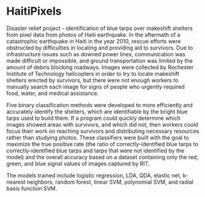 # HaitiPixels
Disaster relief project - identification of blue tarps over makeshift shelters from pixel data from photos of Haiti earthquake.
In the aftermath of a catastrophic earthquake in Haiti in the year 2010, rescue efforts were obstructed by difficulties in locating and providing aid to survivors. Due to infrastructure issues such as downed power lines, communication was made difficult or impossible, and ground transportation was limited by the amount of debris blocking roadways. Images were collected by Rochester Institute of Technology helicopters in order to try to locate makeshift shelters erected by survivors, but there were not enough workers to manually search each image for signs of people who urgently required food, water, and medical assistance.

Five binary classification methods were developed to more efficiently and accurately identify the shelters, which are identifiable by the bright blue tarps used to build them. If a program could quickly determine which images showed areas with survivors, and which did not, then workers could focus their work on reaching survivors and distributing necessary resources rather than studying photos. These classifiers were built with the goal to maximize the true positive rate (the ratio of correctly-identified blue tarps to correctly-identified blue tarps and tarps that were not identified by the model) and the overall accuracy based on a dataset containing only the red, green, and blue signal values of images captured by RIT. 

The models trained include logistic regression, LDA, QDA, elastic net, k-nearest neighbors, random forest, linear SVM, polynomial SVM, and radial basis function SVM.
